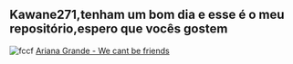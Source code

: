 
## Kawane271,tenham um bom dia  e esse é o meu repositório,espero que vocês gostem

![fccf](https://media1.tenor.com/m/7_KRHOBcSnEAAAAC/happy-birthday-ashleigh.gif)
[Ariana Grande - We cant be friends](https://youtu.be/KNtJGQkC-WI?si=RMypfybWwuEY3Xgv)
